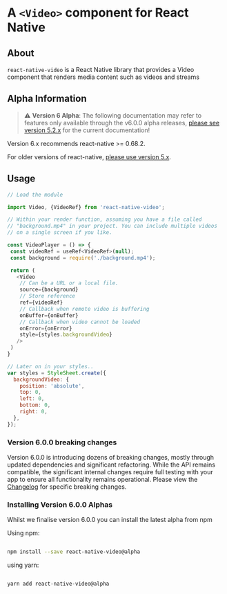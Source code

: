# A `<Video>` component for React Native

## About
`react-native-video` is a React Native library that provides a Video component that renders media content such as videos and streams

## Alpha Information
> ⚠️ **Version 6 Alpha**: The following documentation may refer to features only available through the v6.0.0 alpha releases, [please see version 5.2.x](https://github.com/react-native-video/react-native-video/blob/v5.2.0/README.md) for the current documentation!

Version 6.x recommends react-native >= 0.68.2.

For older versions of react-native, [please use version 5.x](https://github.com/react-native-video/react-native-video/tree/v5.2.0).

## Usage

```javascript
// Load the module

import Video, {VideoRef} from 'react-native-video';

// Within your render function, assuming you have a file called
// "background.mp4" in your project. You can include multiple videos
// on a single screen if you like.

const VideoPlayer = () => {
 const videoRef = useRef<VideoRef>(null);
 const background = require('./background.mp4');

 return (
   <Video 
    // Can be a URL or a local file.
    source={background}
    // Store reference  
    ref={videoRef}
    // Callback when remote video is buffering                                      
    onBuffer={onBuffer}
    // Callback when video cannot be loaded              
    onError={onError}               
    style={styles.backgroundVideo}
   />
 )
}

// Later on in your styles..
var styles = StyleSheet.create({
  backgroundVideo: {
    position: 'absolute',
    top: 0,
    left: 0,
    bottom: 0,
    right: 0,
  },
});
```

### Version 6.0.0 breaking changes

Version 6.0.0 is introducing dozens of breaking changes, mostly through updated dependencies and significant refactoring. While the API remains compatible, the significant internal changes require full testing with your app to ensure all functionality remains operational. Please view the [Changelog](CHANGELOG.md) for specific breaking changes.  

### Installing Version 6.0.0 Alphas

Whilst we finalise version 6.0.0 you can install the latest alpha from npm

Using npm:

```bash

npm install --save react-native-video@alpha

```

using yarn:

```bash

yarn add react-native-video@alpha

```